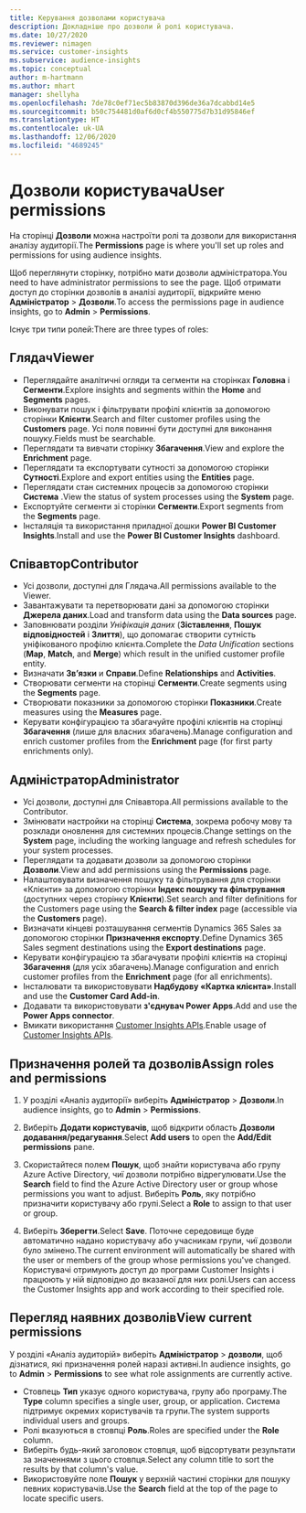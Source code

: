 ```yaml
---
title: Керування дозволами користувача
description: Докладніше про дозволи й ролі користувача.
ms.date: 10/27/2020
ms.reviewer: nimagen
ms.service: customer-insights
ms.subservice: audience-insights
ms.topic: conceptual
author: m-hartmann
ms.author: mhart
manager: shellyha
ms.openlocfilehash: 7de78c0ef71ec5b83870d396de36a7dcabbd14e5
ms.sourcegitcommit: b50c754481d0af6d0cf4b550775d7b31d95846ef
ms.translationtype: HT
ms.contentlocale: uk-UA
ms.lasthandoff: 12/06/2020
ms.locfileid: "4689245"
---
```

# <a name="user-permissions"></a><span data-ttu-id="c0e2b-103">Дозволи користувача</span><span class="sxs-lookup"><span data-stu-id="c0e2b-103">User permissions</span></span>

<span data-ttu-id="c0e2b-104">На сторінці **Дозволи** можна настроїти ролі та дозволи для використання аналізу аудиторії.</span><span class="sxs-lookup"><span data-stu-id="c0e2b-104">The **Permissions** page is where you'll set up roles and permissions for using audience insights.</span></span>

<span data-ttu-id="c0e2b-105">Щоб переглянути сторінку, потрібно мати дозволи адміністратора.</span><span class="sxs-lookup"><span data-stu-id="c0e2b-105">You need to have administrator permissions to see the page.</span></span> <span data-ttu-id="c0e2b-106">Щоб отримати доступ до сторінки дозволів в аналізі аудиторії, відкрийте меню **Адміністратор** > **Дозволи**.</span><span class="sxs-lookup"><span data-stu-id="c0e2b-106">To access the permissions page in audience insights, go to **Admin** > **Permissions**.</span></span>

<span data-ttu-id="c0e2b-107">Існує три типи ролей:</span><span class="sxs-lookup"><span data-stu-id="c0e2b-107">There are three types of roles:</span></span>

## <a name="viewer"></a><span data-ttu-id="c0e2b-108">Глядач</span><span class="sxs-lookup"><span data-stu-id="c0e2b-108">Viewer</span></span>

- <span data-ttu-id="c0e2b-109">Переглядайте аналітичні огляди та сегменти на сторінках **Головна** і **Сегменти**.</span><span class="sxs-lookup"><span data-stu-id="c0e2b-109">Explore insights and segments within the **Home** and **Segments** pages.</span></span>
- <span data-ttu-id="c0e2b-110">Виконувати пошук і фільтрувати профілі клієнтів за допомогою сторінки **Клієнти**.</span><span class="sxs-lookup"><span data-stu-id="c0e2b-110">Search and filter customer profiles using the **Customers** page.</span></span> <span data-ttu-id="c0e2b-111">Усі поля повинні бути доступні для виконання пошуку.</span><span class="sxs-lookup"><span data-stu-id="c0e2b-111">Fields must be searchable.</span></span>
- <span data-ttu-id="c0e2b-112">Переглядати та вивчати сторінку **Збагачення**.</span><span class="sxs-lookup"><span data-stu-id="c0e2b-112">View and explore the **Enrichment** page.</span></span>
- <span data-ttu-id="c0e2b-113">Переглядати та експортувати сутності за допомогою сторінки **Сутності**.</span><span class="sxs-lookup"><span data-stu-id="c0e2b-113">Explore and export entities using the **Entities** page.</span></span>
- <span data-ttu-id="c0e2b-114">Переглядати стан системних процесів за допомогою сторінки **Система** .</span><span class="sxs-lookup"><span data-stu-id="c0e2b-114">View the status of system processes  using the **System** page.</span></span>
- <span data-ttu-id="c0e2b-115">Експортуйте сегменти зі сторінки **Сегменти**.</span><span class="sxs-lookup"><span data-stu-id="c0e2b-115">Export segments from the **Segments** page.</span></span>
- <span data-ttu-id="c0e2b-116">Інсталяція та використання приладної дошки **Power BI Customer Insights**.</span><span class="sxs-lookup"><span data-stu-id="c0e2b-116">Install and use the **Power BI Customer Insights** dashboard.</span></span>

## <a name="contributor"></a><span data-ttu-id="c0e2b-117">Співавтор</span><span class="sxs-lookup"><span data-stu-id="c0e2b-117">Contributor</span></span>

- <span data-ttu-id="c0e2b-118">Усі дозволи, доступні для Глядача.</span><span class="sxs-lookup"><span data-stu-id="c0e2b-118">All permissions available to the Viewer.</span></span>
- <span data-ttu-id="c0e2b-119">Завантажувати та перетворювати дані за допомогою сторінки **Джерела даних**.</span><span class="sxs-lookup"><span data-stu-id="c0e2b-119">Load and transform data using the **Data sources** page.</span></span>
- <span data-ttu-id="c0e2b-120">Заповнювати розділи *Уніфікація даних* (**Зіставлення**, **Пошук відповідностей** і **Злиття**), що допомагає створити сутність уніфікованого профілю клієнта.</span><span class="sxs-lookup"><span data-stu-id="c0e2b-120">Complete the *Data Unification* sections (**Map**, **Match**, and **Merge**) which result in the unified customer profile entity.</span></span>
- <span data-ttu-id="c0e2b-121">Визначати **Зв’язки** и **Справи**.</span><span class="sxs-lookup"><span data-stu-id="c0e2b-121">Define **Relationships** and **Activities**.</span></span>
- <span data-ttu-id="c0e2b-122">Створювати сегменти на сторінці **Сегменти**.</span><span class="sxs-lookup"><span data-stu-id="c0e2b-122">Create segments using the **Segments** page.</span></span>
- <span data-ttu-id="c0e2b-123">Створювати показники за допомогою сторінки **Показники**.</span><span class="sxs-lookup"><span data-stu-id="c0e2b-123">Create measures using the **Measures** page.</span></span>
- <span data-ttu-id="c0e2b-124">Керувати конфігурацією та збагачуйте профілі клієнтів на сторінці **Збагачення** (лише для власних збагачень).</span><span class="sxs-lookup"><span data-stu-id="c0e2b-124">Manage configuration and enrich customer profiles from the **Enrichment** page (for first party enrichments only).</span></span>

## <a name="administrator"></a><span data-ttu-id="c0e2b-125">Адміністратор</span><span class="sxs-lookup"><span data-stu-id="c0e2b-125">Administrator</span></span>

- <span data-ttu-id="c0e2b-126">Усі дозволи, доступні для Співавтора.</span><span class="sxs-lookup"><span data-stu-id="c0e2b-126">All permissions available to the Contributor.</span></span>
- <span data-ttu-id="c0e2b-127">Змінювати настройки на сторінці **Система**, зокрема робочу мову та розклади оновлення для системних процесів.</span><span class="sxs-lookup"><span data-stu-id="c0e2b-127">Change settings on the **System** page, including the working language and refresh schedules for your system processes.</span></span>
- <span data-ttu-id="c0e2b-128">Переглядати та додавати дозволи за допомогою сторінки **Дозволи**.</span><span class="sxs-lookup"><span data-stu-id="c0e2b-128">View and add permissions using the **Permissions** page.</span></span>
- <span data-ttu-id="c0e2b-129">Налаштовувати визначення пошуку та фільтрування для сторінки «Клієнти» за допомогою сторінки **Індекс пошуку та фільтрування** (доступних через сторінку **Клієнти**).</span><span class="sxs-lookup"><span data-stu-id="c0e2b-129">Set search and filter definitions for the Customers page using the **Search & filter index** page (accessible via the **Customers** page).</span></span>
- <span data-ttu-id="c0e2b-130">Визначати кінцеві розташування сегментів Dynamics 365 Sales за допомогою сторінки **Призначення експорту**.</span><span class="sxs-lookup"><span data-stu-id="c0e2b-130">Define Dynamics 365 Sales segment destinations using the **Export destinations** page.</span></span>
- <span data-ttu-id="c0e2b-131">Керувати конфігурацією та збагачувати профілі клієнтів на сторінці **Збагачення** (для усіх збагачень).</span><span class="sxs-lookup"><span data-stu-id="c0e2b-131">Manage configuration and enrich customer profiles from the **Enrichment** page (for all enrichments).</span></span>
- <span data-ttu-id="c0e2b-132">Інсталювати та використовувати **Надбудову «Картка клієнта»**.</span><span class="sxs-lookup"><span data-stu-id="c0e2b-132">Install and use the **Customer Card Add-in**.</span></span>
- <span data-ttu-id="c0e2b-133">Додавати та використовувати **з'єднувач Power Apps**.</span><span class="sxs-lookup"><span data-stu-id="c0e2b-133">Add and use the **Power Apps connector**.</span></span>
- <span data-ttu-id="c0e2b-134">Вмикати використання [Customer Insights APIs](apis.md).</span><span class="sxs-lookup"><span data-stu-id="c0e2b-134">Enable usage of [Customer Insights APIs](apis.md).</span></span>

## <a name="assign-roles-and-permissions"></a><span data-ttu-id="c0e2b-135">Призначення ролей та дозволів</span><span class="sxs-lookup"><span data-stu-id="c0e2b-135">Assign roles and permissions</span></span>

1. <span data-ttu-id="c0e2b-136">У розділі «Аналіз аудиторії» виберіть **Адміністратор** > **Дозволи**.</span><span class="sxs-lookup"><span data-stu-id="c0e2b-136">In audience insights, go to **Admin** > **Permissions**.</span></span>

1. <span data-ttu-id="c0e2b-137">Виберіть **Додати користувачів**, щоб відкрити область **Дозволи додавання/редагування**.</span><span class="sxs-lookup"><span data-stu-id="c0e2b-137">Select **Add users** to open the **Add/Edit permissions** pane.</span></span>

1. <span data-ttu-id="c0e2b-138">Скористайтеся полем **Пошук**, щоб знайти користувача або групу Azure Active Directory, чиї дозволи потрібно відрегулювати.</span><span class="sxs-lookup"><span data-stu-id="c0e2b-138">Use the **Search** field to find the Azure Active Directory user or group whose permissions you want to adjust.</span></span> <span data-ttu-id="c0e2b-139">Виберіть **Роль**, яку потрібно призначити користувачу або групі.</span><span class="sxs-lookup"><span data-stu-id="c0e2b-139">Select a **Role** to assign to that user or group.</span></span>

1. <span data-ttu-id="c0e2b-140">Виберіть **Зберегти**.</span><span class="sxs-lookup"><span data-stu-id="c0e2b-140">Select **Save**.</span></span> <span data-ttu-id="c0e2b-141">Поточне середовище буде автоматично надано користувачу або учасникам групи, чиї дозволи було змінено.</span><span class="sxs-lookup"><span data-stu-id="c0e2b-141">The current environment will automatically be shared with the user or members of the group whose permissions you've changed.</span></span> <span data-ttu-id="c0e2b-142">Користувачі отримують доступ до програми Customer Insights і працюють у ній відповідно до вказаної для них ролі.</span><span class="sxs-lookup"><span data-stu-id="c0e2b-142">Users can access the Customer Insights app and work according to their specified role.</span></span>

## <a name="view-current-permissions"></a><span data-ttu-id="c0e2b-143">Перегляд наявних дозволів</span><span class="sxs-lookup"><span data-stu-id="c0e2b-143">View current permissions</span></span>

<span data-ttu-id="c0e2b-144">У розділі «Аналіз аудиторій» виберіть **Адміністратор** > **дозволи**, щоб дізнатися, які призначення ролей наразі активні.</span><span class="sxs-lookup"><span data-stu-id="c0e2b-144">In audience insights, go to **Admin** > **Permissions** to see what role assignments are currently active.</span></span>

- <span data-ttu-id="c0e2b-145">Стовпець **Тип** указує одного користувача, групу або програму.</span><span class="sxs-lookup"><span data-stu-id="c0e2b-145">The **Type** column specifies a single user, group, or application.</span></span> <span data-ttu-id="c0e2b-146">Система підтримує окремих користувачів та групи.</span><span class="sxs-lookup"><span data-stu-id="c0e2b-146">The system supports individual users and groups.</span></span>
- <span data-ttu-id="c0e2b-147">Ролі вказуються в стовпці **Роль**.</span><span class="sxs-lookup"><span data-stu-id="c0e2b-147">Roles are specified under the **Role** column.</span></span>
- <span data-ttu-id="c0e2b-148">Виберіть будь-який заголовок стовпця, щоб відсортувати результати за значеннями з цього стовпця.</span><span class="sxs-lookup"><span data-stu-id="c0e2b-148">Select any column title to sort the results by that column's value.</span></span>
- <span data-ttu-id="c0e2b-149">Використовуйте поле **Пошук** у верхній частині сторінки для пошуку певних користувачів.</span><span class="sxs-lookup"><span data-stu-id="c0e2b-149">Use the **Search** field at the top of the page to locate specific users.</span></span>
